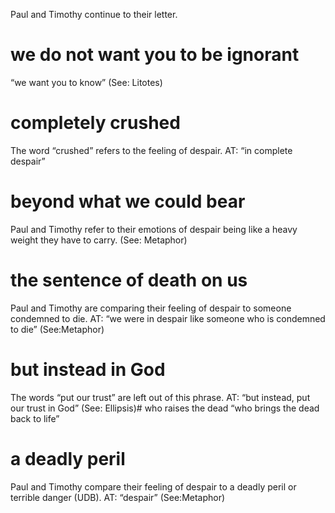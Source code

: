 Paul and Timothy continue to their letter.
#  we do not want you to be ignorant 
“we want you to know” (See: Litotes)
#  completely crushed 
The word “crushed” refers to the feeling of despair. AT: “in complete
despair”
#  beyond what we could bear 
Paul and Timothy refer to their emotions of despair being
like a heavy weight they have to carry. (See: Metaphor)
#  the sentence of death on us 
Paul and Timothy are comparing their feeling of despair
to someone condemned to die. AT: “we were in despair like someone who is condemned
to die” (See:Metaphor)
#  but instead in God 
The words “put our trust” are left out of this phrase. AT: “but instead,
put our trust in God” (See: Ellipsis)#  who raises the dead 
“who brings the dead back to life”
#  a deadly peril 
Paul and Timothy compare their feeling of despair to a deadly peril or
terrible danger (UDB). AT: “despair” (See:Metaphor)

